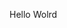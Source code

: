 Hello Wolrd














































































































































































































































































































































































































































































































































































































































































































































































































































































































































































































































































































































































































































































































































































































































































































































